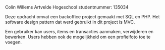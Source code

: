 Colin Willems
Artvelde Hogeschool
studentnummer: 135034

Deze opdracht omvat een backoffice project gemaakt met SQL en PHP. 
Het software design pattern dat werd gebruikt in dit project is MVC.

Een gebruiker kan users, items en transacties aanmaken, verwijderen en bewerken. 
Users hebben ook de mogelijkheid om een profielfoto toe te voegen.